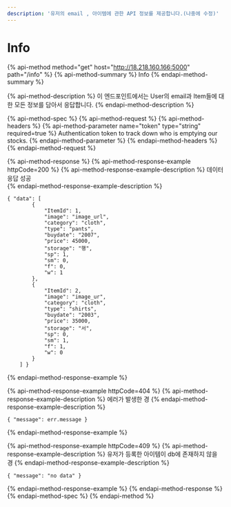 ```yaml
---
description: '유저의 email , 아이템에 관한 API 정보를 제공합니다.(나중에 수정)'
---
```


# Info

{% api-method method="get" host="http://18.218.160.166:5000" path="/info" %}
{% api-method-summary %}
Info
{% endapi-method-summary %}

{% api-method-description %}
 이 엔드포인트에서는 User의 email과 Item들에 대한 모든 정보를 담아서 응답합니다.
{% endapi-method-description %}

{% api-method-spec %}
{% api-method-request %}
{% api-method-headers %}
{% api-method-parameter name="token" type="string" required=true %}
Authentication token to track down who is emptying our stocks.
{% endapi-method-parameter %}
{% endapi-method-headers %}
{% endapi-method-request %}

{% api-method-response %}
{% api-method-response-example httpCode=200 %}
{% api-method-response-example-description %}
 데이터 응답 성공   
{% endapi-method-response-example-description %}

```
{ "data": [
        {
            "ItemId": 1,
            "image": "image_url",
            "category": "cloth",
            "type": "pants",
            "buydate": "2007",
            "price": 45000,
            "storage": "행",
            "sp": 1,
            "sm": 0,
            "f": 0,
            "w": 1
        },
        {
            "ItemId": 2,
            "image": "image_ur",
            "category": "cloth",
            "type": "shirts",
            "buydate": "2003",
            "price": 35000,
            "storage": "서",
            "sp": 0,
            "sm": 1,
            "f": 1,
            "w": 0
        }
    ] }
```
{% endapi-method-response-example %}

{% api-method-response-example httpCode=404 %}
{% api-method-response-example-description %}
 에러가  발생한 경
{% endapi-method-response-example-description %}

```
{ "message": err.message }
```
{% endapi-method-response-example %}

{% api-method-response-example httpCode=409 %}
{% api-method-response-example-description %}
 유저가  등록한 아이템이 db에 존재하지 않을 경
{% endapi-method-response-example-description %}

```
{ "message": "no data" }
```
{% endapi-method-response-example %}
{% endapi-method-response %}
{% endapi-method-spec %}
{% endapi-method %}



